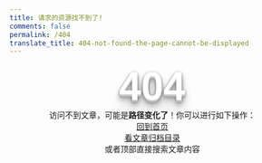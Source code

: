 ```yaml
---
title: 请求的资源找不到了!
comments: false
permalink: /404
translate_title: 404-not-found-the-page-cannot-be-displayed
---
```


<!DOCTYPE html>
<html>

<head>
  <meta charset="UTF-8" />
  <title>404</title>
</head>
<style>
.page404{text-align:center;}
  .hit-the-floor {
    text-align: center;
    color: #fff;
    font-size: 5em;
    font-weight: bold;
    font-family: Helvetica;
    text-shadow:
      0 1px 0 #ccc,
      0 2px 0 #c9c9c9,
      0 3px 0 #bbb,
      0 4px 0 #b9b9b9,
      0 5px 0 #aaa,
      0 6px 1px rgba(0, 0, 0, .1),
      0 0 5px rgba(0, 0, 0, .1),
      0 1px 3px rgba(0, 0, 0, .3),
      0 3px 5px rgba(0, 0, 0, .2),
      0 5px 10px rgba(0, 0, 0, .25),
      0 10px 10px rgba(0, 0, 0, .2),
      0 20px 20px rgba(0, 0, 0, .15);
  }
</style>

<body>
<div class="page404">
  <div class="hit-the-floor">404</div>
  <div class="tips">访问不到文章，可能是<strong>路径变化了</strong>！你可以进行如下操作：</div>
  <div class="container1">
    <div class="container1-item"><a href="/" title="回到首页">回到首页</a></div>
    <div class="container1-item"><a href="/archives/" title="看文章归档目录">看文章归档目录</a></div>
    <div class="container1-item popup-trigger" style="cursor:pointer;">或者顶部直接搜索文章内容</div>
  </div>
  </div>

</body>
<script>
 
</script>

</html>
